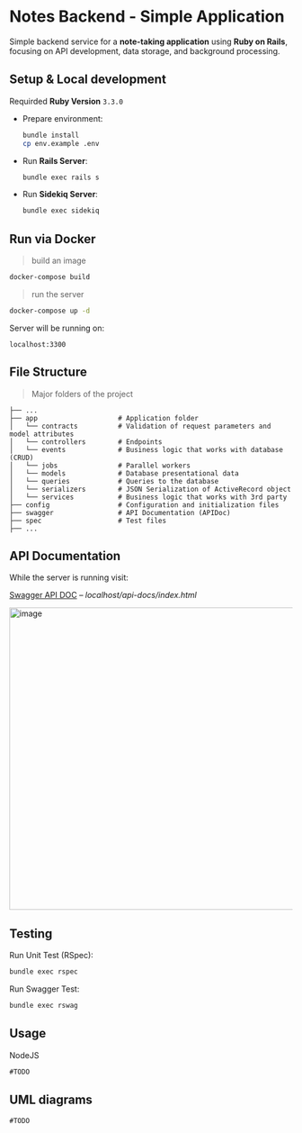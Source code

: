 # Notes Backend - Simple Application

Simple backend service for a **note-taking application** using **Ruby on Rails**, focusing on API development, data storage, and background processing.

## Setup & Local development

Requirded **Ruby Version** `3.3.0`

 - Prepare environment:
	```bash
	bundle install
	cp env.example .env
	```

- Run **Rails Server**:
	```bash
	bundle exec rails s
	```
- Run **Sidekiq Server**:
	```bash
	bundle exec sidekiq
	```

## Run via Docker

> build an image

```bash
docker-compose build
```

> run the server
```bash
docker-compose up -d
```

Server will be running on:

``localhost:3300``


## File Structure

> Major folders of the project

    ├── ...
    ├── app                    # Application folder
    │   └── contracts          # Validation of request parameters and model attributes
    │   └── controllers        # Endpoints
    │   └── events             # Business logic that works with database (CRUD)
    │   └── jobs               # Parallel workers
    │   └── models             # Database presentational data
    │   └── queries            # Queries to the database
    │   └── serializers        # JSON Serialization of ActiveRecord object
    │   └── services           # Business logic that works with 3rd party
    ├── config                 # Configuration and initialization files
    ├── swagger                # API Documentation (APIDoc)
    ├── spec                   # Test files
    ├── ...



## API Documentation

While the server is running visit:

[Swagger API DOC](http://localhost:3300/api-docs/index.html) – *localhost/api-docs/index.html*

<img width="537" alt="image" src="https://github.com/SavenkoSy/notes_backend/assets/9272724/c88664c1-e71e-4f86-8eca-c63319393ca5">


## Testing

Run Unit Test (RSpec):
```bash
bundle exec rspec
```
Run Swagger Test:
```bash
bundle exec rswag
```



## Usage

NodeJS

 ```typescript
#TODO 
 ```

## UML diagrams

```
#TODO
```
